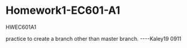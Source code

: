 # Homework1-EC601-A1
HWEC601A1

practice to create a branch other than master branch. 
----Kaley19
0911

